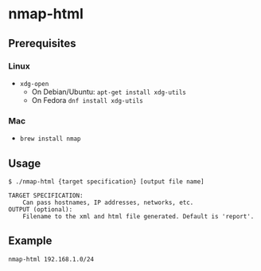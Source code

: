 # nmap-html

## Prerequisites

### Linux 

* `xdg-open`
    - On Debian/Ubuntu: `apt-get install xdg-utils`
    - On Fedora `dnf install xdg-utils`

### Mac
*  `brew install nmap`

## Usage
```
$ ./nmap-html {target specification} [output file name]

TARGET SPECIFICATION:
    Can pass hostnames, IP addresses, networks, etc.
OUTPUT (optional):
    Filename to the xml and html file generated. Default is 'report'.
```

## Example
`nmap-html 192.168.1.0/24`
